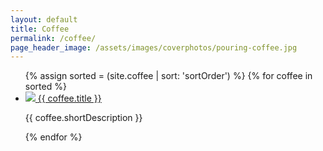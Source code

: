 ```yaml
---
layout: default
title: Coffee
permalink: /coffee/
page_header_image: /assets/images/coverphotos/pouring-coffee.jpg
---
```


<ul class="coffee-list flex-list flex-list-3-col">
{% assign sorted = (site.coffee | sort: 'sortOrder') %}
 {% for coffee in sorted %}
  <li class="coffee-list-item flex-item">
    <div class="flex-item-content">
    <a href="{{ coffee.title | slugify }}/">
      <img src="{{site.baseurl}}{{ coffee.smallImage }}"/>
      <span class="coffee-name">{{ coffee.title }}</span>
    </a>
    <p class="coffee-description">{{ coffee.shortDescription }}</p>
    </div>
  </li>
{% endfor %}
</ul>
